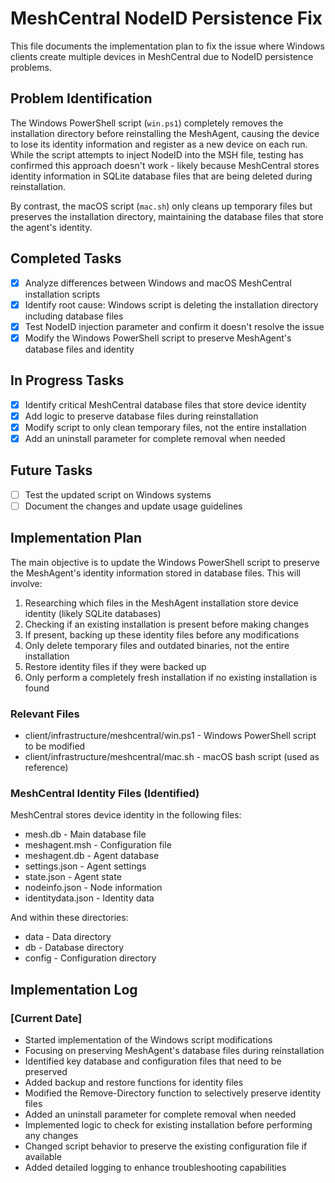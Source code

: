 # MeshCentral NodeID Persistence Fix

This file documents the implementation plan to fix the issue where Windows clients create multiple devices in MeshCentral due to NodeID persistence problems.

## Problem Identification

The Windows PowerShell script (`win.ps1`) completely removes the installation directory before reinstalling the MeshAgent, causing the device to lose its identity information and register as a new device on each run. While the script attempts to inject NodeID into the MSH file, testing has confirmed this approach doesn't work - likely because MeshCentral stores identity information in SQLite database files that are being deleted during reinstallation.

By contrast, the macOS script (`mac.sh`) only cleans up temporary files but preserves the installation directory, maintaining the database files that store the agent's identity.

## Completed Tasks

- [x] Analyze differences between Windows and macOS MeshCentral installation scripts
- [x] Identify root cause: Windows script is deleting the installation directory including database files
- [x] Test NodeID injection parameter and confirm it doesn't resolve the issue
- [x] Modify the Windows PowerShell script to preserve MeshAgent's database files and identity

## In Progress Tasks

- [x] Identify critical MeshCentral database files that store device identity
- [x] Add logic to preserve database files during reinstallation
- [x] Modify script to only clean temporary files, not the entire installation
- [x] Add an uninstall parameter for complete removal when needed

## Future Tasks

- [ ] Test the updated script on Windows systems
- [ ] Document the changes and update usage guidelines

## Implementation Plan

The main objective is to update the Windows PowerShell script to preserve the MeshAgent's identity information stored in database files. This will involve:

1. Researching which files in the MeshAgent installation store device identity (likely SQLite databases)
2. Checking if an existing installation is present before making changes
3. If present, backing up these identity files before any modifications
4. Only delete temporary files and outdated binaries, not the entire installation
5. Restore identity files if they were backed up
6. Only perform a completely fresh installation if no existing installation is found

### Relevant Files

- client/infrastructure/meshcentral/win.ps1 - Windows PowerShell script to be modified
- client/infrastructure/meshcentral/mac.sh - macOS bash script (used as reference)

### MeshCentral Identity Files (Identified)

MeshCentral stores device identity in the following files:
- mesh.db - Main database file
- meshagent.msh - Configuration file
- meshagent.db - Agent database
- settings.json - Agent settings
- state.json - Agent state
- nodeinfo.json - Node information
- identitydata.json - Identity data

And within these directories:
- data - Data directory
- db - Database directory
- config - Configuration directory

## Implementation Log

### [Current Date]
- Started implementation of the Windows script modifications
- Focusing on preserving MeshAgent's database files during reinstallation
- Identified key database and configuration files that need to be preserved
- Added backup and restore functions for identity files
- Modified the Remove-Directory function to selectively preserve identity files
- Added an uninstall parameter for complete removal when needed
- Implemented logic to check for existing installation before performing any changes
- Changed script behavior to preserve the existing configuration file if available
- Added detailed logging to enhance troubleshooting capabilities 